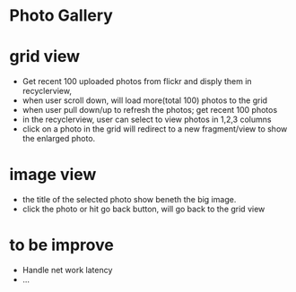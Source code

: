 # Photo Gallery

# grid view
* Get recent 100 uploaded photos from flickr and disply them in recyclerview,
* when user scroll down, will load more(total 100) photos to the grid
* when user pull down/up to refresh the photos; get recent 100 photos 
* in the recyclerview, user can select to view photos in 1,2,3 columns
* click on a photo in the grid will redirect to a new fragment/view to show the enlarged photo.

# image view
* the title of the selected photo show beneth the big image.
* click the photo or hit go back button, will go back to the grid view

# to be improve
* Handle net work latency
* ...
